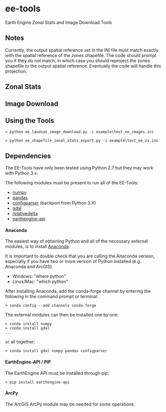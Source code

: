 # ee-tools
Earth Engine Zonal Stats and Image Download Tools

## Notes

Currently, the output spatial reference set in the INI file must match exactly with the spatial reference of the zones shapefile.  The code should prompt you if they do not match, in which case you should reproject the zones shapefile to the output spatial reference.  Eventually the code will handle this projection.

## Zonal Stats



## Image Download



## Using the Tools


```
> python ee_landsat_image_download.py -i example\test_ee_images.ini
```

```
> python ee_shapefile_zonal_stats_export.py -i example\test_ee_zs.ini
```


## Dependencies

The EE-Tools have only been tested using Python 2.7 but they may work with Python 3.x.

The following modules must be present to run all of the EE-Tools:
* [numpy](http://www.numpy.org)
* [pandas](http://pandas.pydata.org)
* [configparser](https://docs.python.org/3/library/configparser.html) (backport from Python 3.X)
* [gdal](http://gdal.org/)
* [relativedelta](http://dateutil.readthedocs.io/en/stable/relativedelta.html)
* [earthengine-api](https://github.com/google/earthengine-api)

#### Anaconda

The easiest way of obtaining Python and all of the necessary external modules, is to install [Anaconda](https://www.continuum.io/downloads).

It is important to double check that you are calling the Anaconda version, especially if you have two or more version of Python installed (e.g. Anaconda and ArcGIS).

+ Windows: "where python"
+ Linux/Mac: "which python"

After installing Anaconda, add the conda-forge channel by entering the following in the command prompt or terminal:

```
> conda config --add channels conda-forge
```

The external modules can then be installed one by one:
```
> conda install numpy
> conda install gdal
...
```

or all together:
```
> conda install gdal numpy pandas configparser
```

#### EarthEngine-API / PIP

The EarthEngine API must be installed through pip:
```
> pip install earthengine-api
```

#### ArcPy

The ArcGIS ArcPy module may be needed for some operations.
